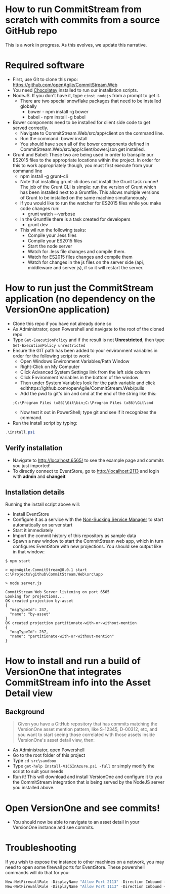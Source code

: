 # How to run CommitStream from scratch with commits from a source GitHub repo

This is a work in progress. As this evolves, we update this narrative.

# Required software
* First, use Git to clone this repo: https://github.com/openAgile/CommitStream.Web
* You need [Chocolatey](http://chocolatey.org/) installed to run our installation scripts.
* NodeJS. If you don't have it, type `cinst nodejs` from a prompt to get it.
	* There are two special snowflake packages that need to be installed globally
		* bower - npm install -g bower 
		* babel - npm install -g babel
* Bower components need to be installed for client side code to get served correctly.
  * Navigate to CommitStream.Web/src/app/client on the command line.
  * Run the command: bower install
  * You should have seen all of the bower components defined in CommitStream.Web/src/app/client/bower.json get installed.
* Grunt and Babel: These two are being used in order to transpile our ES2015 files to the appropriate locations within the project. In order for this to work appropriately though, you must first execute from your command line
  * npm install -g grunt-cli
  * Note that installing grunt-cli does not install the Grunt task runner! The job of the Grunt CLI is simple: run the version of Grunt which has been installed next to a Gruntfile. This allows multiple versions of Grunt to be installed on the same machine simultaneously.
  * If you would like to run the watcher for ES2015 files while you make code changes run:
    * grunt watch --verbose
  * In the Gruntfile there is a task created for developers
    * grunt dev
  * This wil run the following tasks:
    * Compile your .less files 
    * Compile your ES2015 files
    * Start the node server
    * Watch for .less file changes and compile them. 
    * Watch for ES2015 files changes and compile them
    * Watch for changes in the js files on the server side (api, middleware and server.js), if so it will restart the server.

# How to run just the CommitStream application (no dependency on the VersionOne application)

* Clone this repo if you have not already done so
* As Administrator, open Powershell and navigate to the root of the cloned repo
* Type `Get-ExecutionPolicy` and if the result is not **Unrestricted**, then type `Set-ExecutionPolicy unrestricted`
* Ensure the GIT path has been added to your environment variables in order for the following script to work:
	* Open Windows Environment Variables/Path Window
	* Right-Click on My Computer
	* Click Advanced System Settings link from the left side column
	* Click Environment Variables in the bottom of the window
	* Then under System Variables look for the path variable and click edithttps://github.com/openAgile/CommitStream.Web/pulls
	* Add the pwd to git's bin and cmd at the end of the string like this:
	```
	;C:\Program Files (x86)\Git\bin;C:\Program Files (x86)\Git\cmd
	```
	* Now test it out in PowerShell; type git and see if it recognizes the command.
* Run the install script by typing:
```powershell
.\install.ps1
```
## Verify installation

* Navigate to [http://localhost:6565/](http://localhost:6565/) to see the example page and commits you just imported!
* To directly connect to EventStore, go to [http://localhost:2113](http://localhost:2113) and login with **admin** and **changeit**

## Installation details

Running the install script above will:

* Install EventStore
* Configure it as a service with the [Non-Sucking Service Manager](http://nssm.cc/) to start automatically on server start
* Start it immediately
* Import the commit history of this repository as sample data
* Spawn a new window to start the CommitStream web app, which in turn configures EventStore with new projections. You should see output like in that window:
```
$ npm start

> openAgile.CommitStream@0.0.1 start c:\Projects\github\CommitStream.Web\src\app

> node server.js

CommitStream Web Server listening on port 6565
Looking for projections...
OK created projection by-asset
{
  "msgTypeId": 237,
  "name": "by-asset"
}
OK created projection partitionate-with-or-without-mention
{
  "msgTypeId": 237,
  "name": "partitionate-with-or-without-mention"
}
```

# How to install and run a build of VersionOne that integrates CommitStream info into the Asset Detail view

## Background

> Given you have a GitHub repository that has commits matching the VersionOne asset mention pattern, like S-12345, D-00312, etc, and you want to start seeing those correlated with those assets inside VersionOne's asset detail view, then:

* As Administrator, open Powershell
* Go to the root folder of this project
* Type `cd src\sandbox`
* Type `get-help Install-V1CSInAzure.ps1 -full` or simply modify the script to suit your needs
* Run it! This will download and install VersionOne and configure it to you the CommitStream integration that is being served by the NodeJS server you installed above.

# Open VersionOne and see commits!

* You should now be able to navigate to an asset detail in your VersionOne instance and see commits.

# Troubleshooting

If you wish to expose the instance to other machines on a network, you may need to open some firewall ports for EventStore. These powershell commands will do that for you:

```powershell
New-NetFirewallRule -DisplayName "Allow Port 2113" -Direction Inbound –LocalPort 2113 -Protocol TCP -Action Allow
New-NetFirewallRule -DisplayName "Allow Port 1113" -Direction Inbound –LocalPort 1113 -Protocol TCP -Action Allow
```
